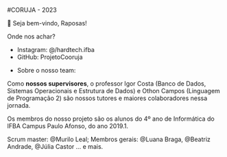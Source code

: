 #CORUJA - 2023

<aside>
👋 Seja bem-vindo, Raposas!

Onde nos achar?

- Instagram: @/hardtech.ifba
- GitHub: ProjetoCooruja
</aside>

 - Sobre o nosso team:

Como **nossos supervisores**, o professor Igor Costa (Banco de Dados, Sistemas Operacionais e Estrutura de Dados) e Othon Campos (Linguagem de Programação 2) são nossos tutores e maiores colaboradores nessa jornada.

Os membros do nosso projeto são os alunos do 4º ano de Informática do IFBA Campus Paulo Afonso, do ano 2019.1.

Scrum master: @Murilo Leal; Membros gerais: @Luana Braga, @Beatriz Andrade, @Júlia Castor ... e mais. 

